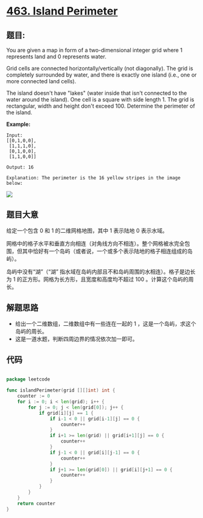 # [463. Island Perimeter](https://leetcode.com/problems/island-perimeter/)

## 题目:

You are given a map in form of a two-dimensional integer grid where 1 represents land and 0 represents water.

Grid cells are connected horizontally/vertically (not diagonally). The grid is completely surrounded by water, and there is exactly one island (i.e., one or more connected land cells).

The island doesn't have "lakes" (water inside that isn't connected to the water around the island). One cell is a square with side length 1. The grid is rectangular, width and height don't exceed 100. Determine the perimeter of the island.

**Example:**

    Input:
    [[0,1,0,0],
     [1,1,1,0],
     [0,1,0,0],
     [1,1,0,0]]
    
    Output: 16
    
    Explanation: The perimeter is the 16 yellow stripes in the image below:

![](https://assets.leetcode-cn.com/aliyun-lc-upload/uploads/2018/10/12/island.png)


## 题目大意

给定一个包含 0 和 1 的二维网格地图，其中 1 表示陆地 0 表示水域。

网格中的格子水平和垂直方向相连（对角线方向不相连）。整个网格被水完全包围，但其中恰好有一个岛屿（或者说，一个或多个表示陆地的格子相连组成的岛屿）。

岛屿中没有“湖”（“湖” 指水域在岛屿内部且不和岛屿周围的水相连）。格子是边长为 1 的正方形。网格为长方形，且宽度和高度均不超过 100 。计算这个岛屿的周长。



## 解题思路

- 给出一个二维数组，二维数组中有一些连在一起的 1 ，这是一个岛屿，求这个岛屿的周长。
- 这是一道水题，判断四周边界的情况依次加一即可。


## 代码

```go

package leetcode

func islandPerimeter(grid [][]int) int {
	counter := 0
	for i := 0; i < len(grid); i++ {
		for j := 0; j < len(grid[0]); j++ {
			if grid[i][j] == 1 {
				if i-1 < 0 || grid[i-1][j] == 0 {
					counter++
				}
				if i+1 >= len(grid) || grid[i+1][j] == 0 {
					counter++
				}
				if j-1 < 0 || grid[i][j-1] == 0 {
					counter++
				}
				if j+1 >= len(grid[0]) || grid[i][j+1] == 0 {
					counter++
				}
			}
		}
	}
	return counter
}

```